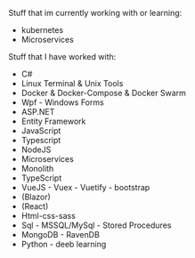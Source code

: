 Stuff that im currently working with or learning:
 - kubernetes
 - Microservices

Stuff that I have worked with:
 - C# 
 - Linux Terminal & Unix Tools
 - Docker & Docker-Compose & Docker Swarm
 - Wpf - Windows Forms
 - ASP.NET
 - Entity Framework
 - JavaScript
 - Typescript 
 - NodeJS 
 - Microservices
 - Monolith
 - TypeScript
 - VueJS - Vuex - Vuetify - bootstrap
 - (Blazor)
 - (React)
 - Html-css-sass
 - Sql - MSSQL/MySql - Stored Procedures
 - MongoDB - RavenDB
 - Python - deeb learning
